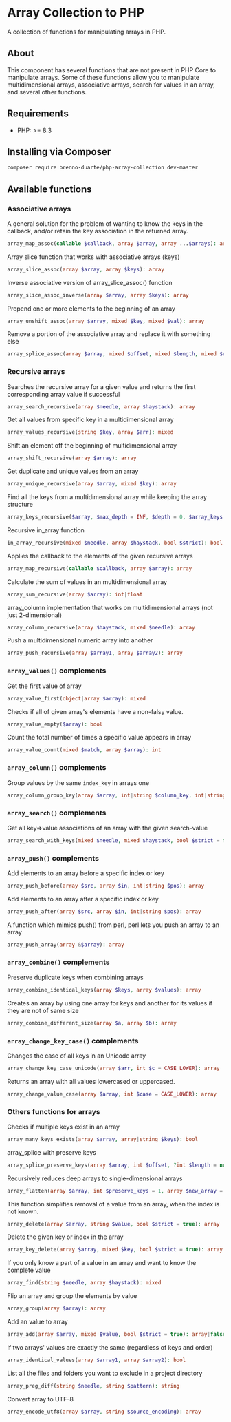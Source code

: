 # Array Collection to PHP

A collection of functions for manipulating arrays in PHP.

## About

This component has several functions that are not present in PHP Core to manipulate arrays. Some of these functions allow you to manipulate multidimensional arrays, associative arrays, search for values in an array, and several other functions.

## Requirements

- PHP: >= 8.3

## Installing via Composer

```bash
composer require brenno-duarte/php-array-collection dev-master
```

## Available functions

### Associative arrays

A general solution for the problem of wanting to know the keys in the callback, and/or retain the key association in the returned array.

```php
array_map_assoc(callable $callback, array $array, array ...$arrays): array
```

Array slice function that works with associative arrays (keys)

```php
array_slice_assoc(array $array, array $keys): array
```

Inverse associative version of array_slice_assoc() function

```php
array_slice_assoc_inverse(array $array, array $keys): array
```

Prepend one or more elements to the beginning of an array

```php
array_unshift_assoc(array $array, mixed $key, mixed $val): array
```

Remove a portion of the associative array and replace it with something else

```php
array_splice_assoc(array $array, mixed $offset, mixed $length, mixed $replacement): array
```

### Recursive arrays

Searches the recursive array for a given value and returns the first corresponding array value if successful

```php
array_search_recursive(array $needle, array $haystack): array
```

Get all values from specific key in a multidimensional array

```php
array_values_recursive(string $key, array $arr): mixed
```

Shift an element off the beginning of multidimensional array

```php
array_shift_recursive(array $array): array
```

Get duplicate and unique values from an array

```php
array_unique_recursive(array $array, mixed $key): array
```

Find all the keys from a multidimensional  array while keeping the array structure

```php
array_keys_recursive($array, $max_depth = INF, $depth = 0, $array_keys = []): array
```

Recursive in_array function

```php
in_array_recursive(mixed $needle, array $haystack, bool $strict): bool
```

Applies the callback to the elements of the given recursive arrays

```php
array_map_recursive(callable $callback, array $array): array
```

Calculate the sum of values in an multidimensional array

```php
array_sum_recursive(array $array): int|float
```

array_column implementation that works on multidimensional arrays (not just 2-dimensional)

```php
array_column_recursive(array $haystack, mixed $needle): array
```

Push a multidimensional numeric array into another

```php
array_push_recursive(array $array1, array $array2): array
```

### `array_values()` complements

Get the first value of array

```php
array_value_first(object|array $array): mixed
```

Checks if all of given array's elements have a non-falsy value.

```php
array_value_empty($array): bool
```

Count the total number of times a specific value appears in array

```php
array_value_count(mixed $match, array $array): int
```

### `array_column()` complements

Group values by the same `index_key` in arrays one

```php
array_column_group_key(array $array, int|string $column_key, int|string $index_key): array
```

### `array_search()` complements

Get all key=>value associations of an array with the given search-value

```php
array_search_with_keys(mixed $needle, mixed $haystack, bool $strict = false): array
```

### `array_push()` complements

Add elements to an array before a specific index or key

```php
array_push_before(array $src, array $in, int|string $pos): array
```

Add elements to an array after a specific index or key

```php
array_push_after(array $src, array $in, int|string $pos): array
```

A function which mimics push() from perl, perl lets you push an array to an array

```php
array_push_array(array &$array): array
```

### `array_combine()` complements

Preserve duplicate keys when combining arrays

```php
array_combine_identical_keys(array $keys, array $values): array
```

Creates an array by using one array for keys and another for its values if they are not of same size

```php
array_combine_different_size(array $a, array $b): array
```

### `array_change_key_case()` complements

Changes the case of all keys in an Unicode array

```php
array_change_key_case_unicode(array $arr, int $c = CASE_LOWER): array
```

Returns an array with all values lowercased or uppercased.

```php
array_change_value_case(array $array, int $case = CASE_LOWER): array
```

### Others functions for arrays

Checks if multiple keys exist in an array

```php
array_many_keys_exists(array $array, array|string $keys): bool
```

array_splice with preserve keys

```php
array_splice_preserve_keys(array $array, int $offset, ?int $length = null): array
```

Recursively reduces deep arrays to single-dimensional arrays

```php
array_flatten(array $array, int $preserve_keys = 1, array $new_array = []): array
```

This function simplifies removal of a value from an array, when the index is not known.

```php
array_delete(array $array, string $value, bool $strict = true): array
```

Delete the given key or index in the array

```php
array_key_delete(array $array, mixed $key, bool $strict = true): array
```

If you only know a part of a value in an array and want to know the complete value

```php
array_find(string $needle, array $haystack): mixed
```

Flip an array and group the elements by value

```php
array_group(array $array): array
```

Add an value to array

```php
array_add(array $array, mixed $value, bool $strict = true): array|false
```

If two arrays' values are exactly the same (regardless of keys and order)

```php
array_identical_values(array $array1, array $array2): bool
```

List all the files and folders you want to exclude in a project directory

```php
array_preg_diff(string $needle, string $pattern): string
```

Convert array to UTF-8

```php
array_encode_utf8(array $array, string $source_encoding): array
```